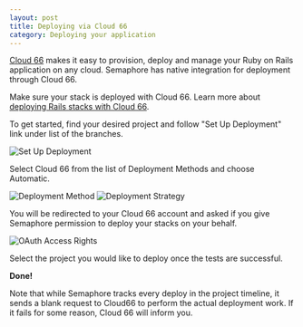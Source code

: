 ```yaml
---
layout: post
title: Deploying via Cloud 66
category: Deploying your application
---
```


[Cloud 66](https://www.cloud66.com) makes it easy to provision, deploy and
manage your Ruby on Rails application on any cloud. Semaphore has native
integration for deployment through Cloud 66.

Make sure your stack is deployed with Cloud 66. Learn more about [deploying
Rails stacks with Cloud 66](https://www.cloud66.com/help/first_stack).

To get started, find your desired project and follow "Set Up Deployment" link
under list of the branches.

<img src="/docs/assets/img/cloud66-integration/set-up-deployment.png" alt="Set Up Deployment" class="img-responsive img-bordered">

Select Cloud 66 from the list of Deployment Methods and choose Automatic.

<img src="/docs/assets/img/deployment-method.png" alt="Deployment Method" class="img-responsive img-bordered">

<img src="/docs/assets/img/cloud66-integration/deployment-strategy.png" alt="Deployment Strategy" class="img-responsive img-bordered">

You will be redirected to your Cloud 66 account and asked if you give Semaphore
permission to deploy your stacks on your behalf.

<img src="/docs/assets/img/cloud66-integration/oauth_access_rights.png" alt="OAuth Access Rights" class="img-responsive img-bordered">

Select the project you would like to deploy once the tests are successful.

__Done!__

Note that while Semaphore tracks every deploy in the project timeline, it sends
a blank request to Cloud66 to perform the actual deployment work. If it fails
for some reason, Cloud 66 will inform you.
